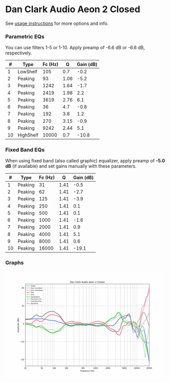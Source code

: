 # Dan Clark Audio Aeon 2 Closed
See [usage instructions](https://github.com/jaakkopasanen/AutoEq#usage) for more options and info.

### Parametric EQs
You can use filters 1-5 or 1-10. Apply preamp of -6.6 dB or -6.6 dB, respectively.

|   # | Type      |   Fc (Hz) |    Q |   Gain (dB) |
|-----|-----------|-----------|------|-------------|
|   1 | LowShelf  |       105 | 0.7  |        -0.2 |
|   2 | Peaking   |        93 | 1.06 |        -5.2 |
|   3 | Peaking   |      1242 | 1.64 |        -1.7 |
|   4 | Peaking   |      2419 | 1.98 |         2.2 |
|   5 | Peaking   |      3619 | 2.76 |         6.1 |
|   6 | Peaking   |        36 | 4.7  |        -0.8 |
|   7 | Peaking   |       192 | 3.8  |         1.2 |
|   8 | Peaking   |       270 | 3.15 |        -0.9 |
|   9 | Peaking   |      9242 | 2.44 |         5.1 |
|  10 | HighShelf |     10000 | 0.7  |       -10.8 |

### Fixed Band EQs
When using fixed band (also called graphic) equalizer, apply preamp of **-5.0 dB** (if available) and set gains manually with these parameters.

|   # | Type    |   Fc (Hz) |    Q |   Gain (dB) |
|-----|---------|-----------|------|-------------|
|   1 | Peaking |        31 | 1.41 |        -0.5 |
|   2 | Peaking |        62 | 1.41 |        -2.7 |
|   3 | Peaking |       125 | 1.41 |        -3.9 |
|   4 | Peaking |       250 | 1.41 |         0.1 |
|   5 | Peaking |       500 | 1.41 |         0.1 |
|   6 | Peaking |      1000 | 1.41 |        -1.6 |
|   7 | Peaking |      2000 | 1.41 |         0.9 |
|   8 | Peaking |      4000 | 1.41 |         5.1 |
|   9 | Peaking |      8000 | 1.41 |         0.6 |
|  10 | Peaking |     16000 | 1.41 |       -19.1 |

### Graphs
![](./Dan%20Clark%20Audio%20Aeon%202%20Closed.png)
